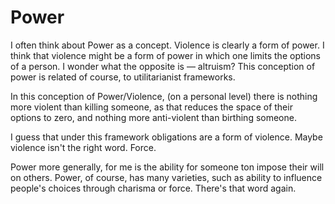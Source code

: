 ---
---



# Power

I often think about Power as a concept. Violence is clearly a form of power. I think that violence might be a form of power in which one limits the options of a person. I wonder what the opposite is — altruism? This conception of power is related of course, to utilitarianist frameworks.

In this conception of Power/Violence, (on a personal level) there is nothing more violent than killing someone, as that reduces the space of their options to zero, and nothing more anti-violent than birthing someone.

I guess that under this framework obligations are a form of violence. Maybe violence isn't the right word. Force. 

Power more generally, for me is the ability for someone ton impose their will on others. Power, of course, has many varieties, such as ability to influence people's choices through charisma or force. There's that word again.


